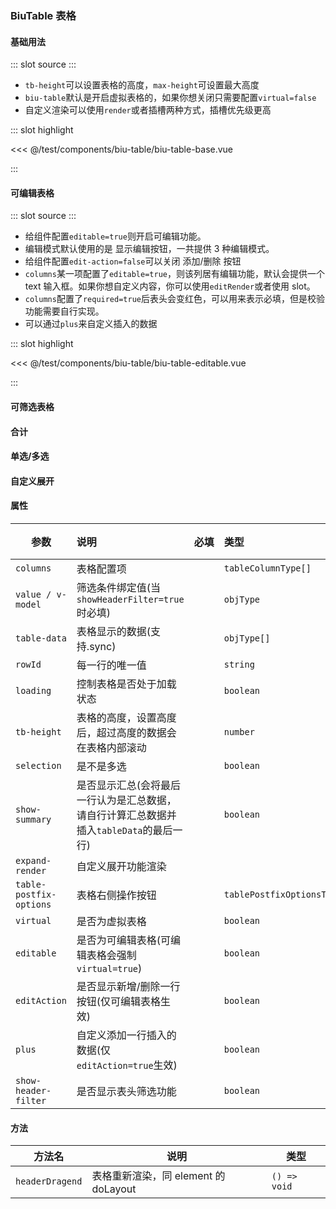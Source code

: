 ### BiuTable 表格

#### 基础用法

<demo-block>
::: slot source
<BiuTableBase></BiuTableBase>
:::

-   `tb-height`可以设置表格的高度，`max-height`可设置最大高度
-   `biu-table`默认是开启虚拟表格的，如果你想关闭只需要配置`virtual=false`
-   自定义渲染可以使用`render`或者插槽两种方式，插槽优先级更高

::: slot highlight

<<< @/test/components/biu-table/biu-table-base.vue

:::
</demo-block>

#### 可编辑表格

<demo-block>
::: slot source
<BiuTableEditable></BiuTableEditable>
:::

-   给组件配置`editable=true`则开启可编辑功能。
-   编辑模式默认使用的是 显示编辑按钮，一共提供 3 种编辑模式。
-   给组件配置`edit-action=false`可以关闭 添加/删除 按钮
-   `columns`某一项配置了`editable=true`，则该列居有编辑功能，默认会提供一个 text 输入框。如果你想自定义内容，你可以使用`editRender`或者使用 slot。
-   `columns`配置了`required=true`后表头会变红色，可以用来表示必填，但是校验功能需要自行实现。
-   可以通过`plus`来自定义插入的数据

::: slot highlight

<<< @/test/components/biu-table/biu-table-editable.vue

:::
</demo-block>

#### 可筛选表格

#### 合计

#### 单选/多选

#### 自定义展开

#### 属性

| 参数                    | 说明                                                                                    | <div style="white-space: nowrap;">必填</div> | 类型                        | 默认值  |
| ----------------------- | :-------------------------------------------------------------------------------------- | :------------------------------------------- | :-------------------------- | :------ |
| `columns`               | 表格配置项                                                                              | <el-checkbox checked></el-checkbox>          | `tableColumnType[]`         | —       |
| `value / v-model`       | 筛选条件绑定值(当`showHeaderFilter=true`时必填)                                         | <el-checkbox></el-checkbox>                  | `objType`                   | —       |
| `table-data`            | 表格显示的数据(支持.sync)                                                               | <el-checkbox checked></el-checkbox>          | `objType[]`                 | `[]`    |
| `rowId`                 | 每一行的唯一值                                                                          | <el-checkbox></el-checkbox>                  | `string`                    | `id`    |
| `loading`               | 控制表格是否处于加载状态                                                                | <el-checkbox></el-checkbox>                  | `boolean`                   | `false` |
| `tb-height`             | 表格的高度，设置高度后，超过高度的数据会在表格内部滚动                                  | <el-checkbox></el-checkbox>                  | `number`                    | —       |
| `selection`             | 是不是多选                                                                              | <el-checkbox></el-checkbox>                  | `boolean`                   | `false` |
| `show-summary`          | 是否显示汇总(会将最后一行认为是汇总数据，请自行计算汇总数据并插入`tableData`的最后一行) | <el-checkbox></el-checkbox>                  | `boolean`                   | `false` |
| `expand-render`         | 自定义展开功能渲染                                                                      | <el-checkbox></el-checkbox>                  |                             | —       |
| `table-postfix-options` | 表格右侧操作按钮                                                                        | <el-checkbox></el-checkbox>                  | `tablePostfixOptionsType[]` | —       |
| `virtual`               | 是否为虚拟表格                                                                          | <el-checkbox></el-checkbox>                  | `boolean`                   | `true`  |
| `editable`              | 是否为可编辑表格(可编辑表格会强制`virtual=true`)                                        | <el-checkbox></el-checkbox>                  | `boolean`                   | `false` |
| `editAction`            | 是否显示新增/删除一行按钮(仅可编辑表格生效)                                             | <el-checkbox></el-checkbox>                  | `boolean`                   | `false` |
| `plus`                  | 自定义添加一行插入的数据(仅`editAction=true`生效)                                       | <el-checkbox></el-checkbox>                  | `boolean`                   | `false` |
| `show-header-filter`    | 是否显示表头筛选功能                                                                    | <el-checkbox></el-checkbox>                  | `boolean`                   | `false` |

#### 方法

| 方法名          | 说明                                 | 类型         |
| --------------- | ------------------------------------ | ------------ |
| `headerDragend` | 表格重新渲染，同 element 的 doLayout | `() => void` |
